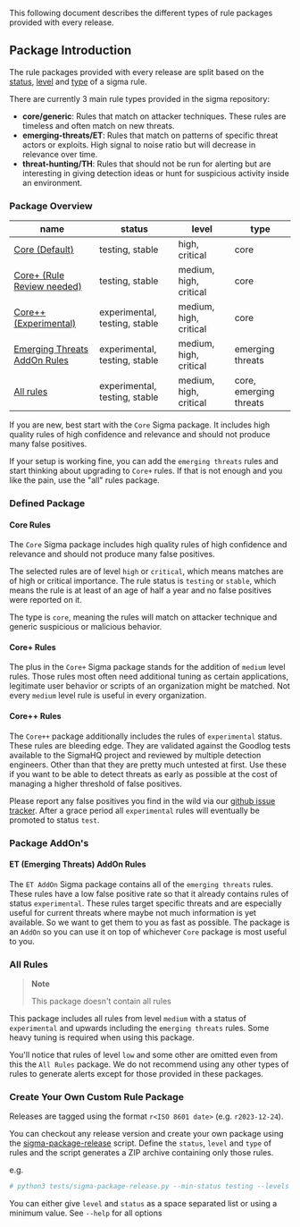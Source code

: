 This following document describes the different types of rule packages provided with every release.

## Package Introduction

The rule packages provided with every release are split based on the [status](https://github.com/SigmaHQ/sigma-specification/blob/main/Sigma_specification.md#status-optional), [level](https://github.com/SigmaHQ/sigma-specification/blob/main/Sigma_specification.md#level) and [type](https://medium.com/sigma-hq/sigma-rule-repository-enhancements-new-folder-structure-rule-types-30adb70f5e10) of a sigma rule.

There are currently 3 main rule types provided in the sigma repository:

- **core/generic**: Rules that match on attacker techniques. These rules are timeless and often match on new threats.
- **emerging-threats/ET**: Rules that match on patterns of specific threat actors or exploits. High signal to noise ratio but will decrease in relevance over time.
- **threat-hunting/TH**: Rules that should not be run for alerting but are interesting in giving detection ideas or hunt for suspicious activity inside an environment.

### Package Overview

name | status | level | type
--- | --- | --- | ---
[Core (Default)](#core-rules) | testing, stable | high, critical | core
[Core+ (Rule Review needed)](#core-rules-1) | testing, stable | medium, high, critical | core
[Core++ (Experimental)](#core-rules-2) | experimental, testing, stable | medium, high, critical | core
[Emerging Threats AddOn Rules](#et-emerging-threats-addon-rules) | experimental, testing, stable | medium, high, critical | emerging threats
[All rules](#all-rules) | experimental, testing, stable | medium, high, critical | core, emerging threats

If you are new, best start with the `Core` Sigma package. It includes high quality rules of high confidence and relevance and should not produce many false positives.

If your setup is working fine, you can add the `emerging threats` rules and start thinking about upgrading to `Core+` rules. If that is not enough and you like the pain, use the "all" rules package.

### Defined Package

#### Core Rules

The `Core` Sigma package includes high quality rules of high confidence and relevance and should not produce many false positives.

The selected rules are of level `high` or `critical`, which means matches are of high or critical importance. The rule status is `testing` or `stable`, which means the rule is at least of an age of half a year and no false positives were reported on it.

The type is `core`, meaning the rules will match on attacker technique and generic suspicious or malicious behavior.

#### Core+ Rules

The plus in the `Core+` Sigma package stands for the addition of `medium` level rules. Those rules most often need additional tuning as certain applications, legitimate user behavior or scripts of an organization might be matched. Not every `medium` level rule is useful in every organization.

#### Core++ Rules

The `Core++` package additionally includes the rules of `experimental` status. These rules are bleeding edge. They are validated against the Goodlog tests available to the SigmaHQ project and reviewed by multiple detection engineers. Other than that they are pretty much untested at first. Use these if you want to be able to detect threats as early as possible at the cost of managing a higher threshold of false positives.

Please report any false positives you find in the wild via our [github issue tracker](https://github.com/SigmaHQ/sigma/issues/new?assignees=&labels=False-Positive&projects=&template=false_positive_report.yml). After a grace period all `experimental` rules will eventually be promoted to status `test`.

### Package AddOn's

#### ET (Emerging Threats) AddOn Rules

The `ET AddOn` Sigma package contains all of the `emerging threats` rules. These rules have a low false positive rate so that it already contains rules of status `experimental`. These rules target specific threats and are especially useful for current threats where maybe not much information is yet available. So we want to get them to you as fast as possible. The package is an `AddOn` so you can use it on top of whichever `Core` package is most useful to you.

### All Rules

> **Note**
>
> This package doesn't contain all rules

This package includes all rules from level `medium` with a status of `experimental` and upwards including the `emerging threats` rules. Some heavy tuning is required when using this package.

You'll notice that rules of level `low` and some other are omitted even from this the `All Rules` package. We do not recommend using any other types of rules to generate alerts except for those provided in these packages.

### Create Your Own Custom Rule Package

Releases are tagged using the format `r<ISO 8601 date>` (e.g. `r2023-12-24`).

You can checkout any release version and create your own package using the [sigma-package-release](tests/sigma-package-release.py) script. Define the `status`, `level` and `type` of rules and the script generates a ZIP archive containing only those rules.

e.g.

```bash
# python3 tests/sigma-package-release.py --min-status testing --levels high critical --types generic --outfile Sigma-custom.zip
```

You can either give `level` and `status` as a space separated list or using a minimum value. See `--help` for all options
